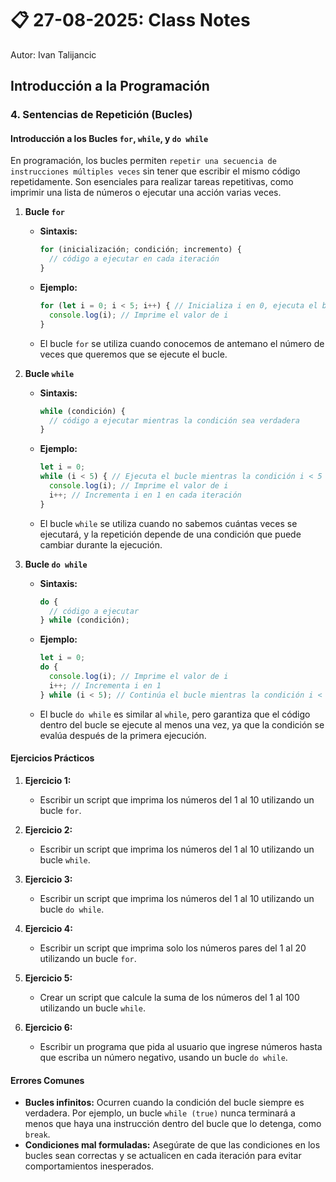 # 📋 27-08-2025: Class Notes
Autor: Ivan Talijancic
## Introducción a la Programación

### 4. Sentencias de Repetición (Bucles)

#### Introducción a los Bucles `for`, `while`, y `do while`

En programación, los bucles permiten `repetir una secuencia de instrucciones múltiples veces` sin tener que escribir el mismo código repetidamente. Son esenciales para realizar tareas repetitivas, como imprimir una lista de números o ejecutar una acción varias veces.

1. **Bucle `for`**
   - **Sintaxis:**
     ```javascript
     for (inicialización; condición; incremento) {
       // código a ejecutar en cada iteración
     }
     ```
   - **Ejemplo:**
     ```javascript
     for (let i = 0; i < 5; i++) { // Inicializa i en 0, ejecuta el bucle mientras i < 5, incrementa i en cada iteración
       console.log(i); // Imprime el valor de i
     }
     ```
   - El bucle `for` se utiliza cuando conocemos de antemano el número de veces que queremos que se ejecute el bucle.

2. **Bucle `while`**
   - **Sintaxis:**
     ```javascript
     while (condición) {
       // código a ejecutar mientras la condición sea verdadera
     }
     ```
   - **Ejemplo:**
     ```javascript
     let i = 0;
     while (i < 5) { // Ejecuta el bucle mientras la condición i < 5 sea verdadera
       console.log(i); // Imprime el valor de i
       i++; // Incrementa i en 1 en cada iteración
     }
     ```
   - El bucle `while` se utiliza cuando no sabemos cuántas veces se ejecutará, y la repetición depende de una condición que puede cambiar durante la ejecución.

3. **Bucle `do while`**
   - **Sintaxis:**
     ```javascript
     do {
       // código a ejecutar
     } while (condición);
     ```
   - **Ejemplo:**
     ```javascript
     let i = 0;
     do {
       console.log(i); // Imprime el valor de i
       i++; // Incrementa i en 1
     } while (i < 5); // Continúa el bucle mientras la condición i < 5 sea verdadera
     ```
   - El bucle `do while` es similar al `while`, pero garantiza que el código dentro del bucle se ejecute al menos una vez, ya que la condición se evalúa después de la primera ejecución.

#### Ejercicios Prácticos

1. **Ejercicio 1:**
   - Escribir un script que imprima los números del 1 al 10 utilizando un bucle `for`.

2. **Ejercicio 2:**
   - Escribir un script que imprima los números del 1 al 10 utilizando un bucle `while`.

3. **Ejercicio 3:**
   - Escribir un script que imprima los números del 1 al 10 utilizando un bucle `do while`.

4. **Ejercicio 4:**
   - Escribir un script que imprima solo los números pares del 1 al 20 utilizando un bucle `for`.

5. **Ejercicio 5:**
   - Crear un script que calcule la suma de los números del 1 al 100 utilizando un bucle `while`.

6. **Ejercicio 6:**
   - Escribir un programa que pida al usuario que ingrese números hasta que escriba un número negativo, usando un bucle `do while`.

#### Errores Comunes

- **Bucles infinitos:** Ocurren cuando la condición del bucle siempre es verdadera. Por ejemplo, un bucle `while (true)` nunca terminará a menos que haya una instrucción dentro del bucle que lo detenga, como `break`.
- **Condiciones mal formuladas:** Asegúrate de que las condiciones en los bucles sean correctas y se actualicen en cada iteración para evitar comportamientos inesperados.
